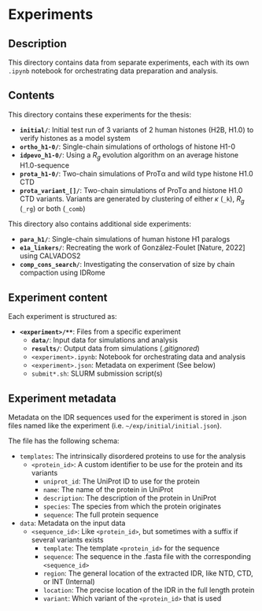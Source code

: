 # Experiments

## Description
This directory contains data from separate experiments, each with its own `.ipynb` notebook for orchestrating data preparation and analysis.


## Contents
This directory contains these experiments for the thesis:
- **`initial/`**: Initial test run of 3 variants of 2 human histones (H2B, H1.0) to verify histones as a model system
- **`ortho_h1-0/`**: Single-chain simulations of orthologs of histone H1-0
- **`idpevo_h1-0/`**: Using a $R_g$ evolution algorithm on an average histone H1.0-sequence
- **`prota_h1-0/`**: Two-chain simulations of ProTα and wild type histone H1.0 CTD
- **`prota_variant_[]/`**: Two-chain simulations of ProTα and histone H1.0 CTD variants. Variants are generated by clustering of either $\kappa$ (`_k`), $R_g$ (`_rg`) or both (`_comb`)

This directory also contains additional side experiments:
- **`para_h1/`**: Single-chain simulations of human histone H1 paralogs
- **`e1a_linkers/`**: Recreating the work of González-Foulet [Nature, 2022] using CALVADOS2
- **`comp_cons_search/`**: Investigating the conservation of size by chain compaction using IDRome


## Experiment content
Each experiment is structured as:
- **`<experiment>/**`**: Files from a specific experiment
    - **`data/`**: Input data for simulations and analysis
    - **`results/`**: Output data from simulations (*.gitignored*)
    - `<experiment>.ipynb`: Notebook for orchestrating data and analysis
    - `<experiment>.json`: Metadata on experiment (See below)
    - `submit*.sh`: SLURM submission script(s)


## Experiment metadata
Metadata on the IDR sequences used for the experiment is stored in .json files named like the experiment (i.e. `~/exp/initial/initial.json`).

The file has the following schema:
- `templates`: The intrinsically disordered proteins to use for the analysis
    - `<protein_id>`: A custom identifier to be use for the protein and its variants
        - `uniprot_id`: The UniProt ID to use for the protein
        - `name`: The name of the protein in UniProt
        - `description`: The description of the protein in UniProt
        - `species`: The species from which the protein originates
        - `sequence`: The full protein sequence
- `data`: Metadata on the input data
    - `<sequence_id>`: Like `<protein_id>`, but sometimes with a suffix if several variants exists
        - `template`: The template `<protein_id>` for the sequence
        - `sequence`: The sequence in the .fasta file with the corresponding `<sequence_id>`
        - `region`: The general location of the extracted IDR, like NTD, CTD, or INT (Internal)
        - `location`: The precise location of the IDR in the full length protein
        - `variant`: Which variant of the `<protein_id>` that is used
